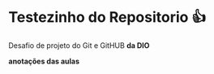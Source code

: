 # Testezinho do Repositorio 👍
<p>Desafio de projeto do Git e GitHUB <strong>da DIO</strong></p>
<p><b>anotações das aulas</b></p>
